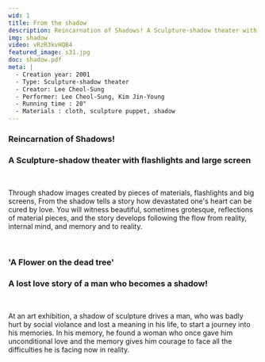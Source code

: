 ```yaml
---
wid: 1
title: From the shadow
description: Reincarnation of Shadows! A Sculpture-shadow theater with flashlights and large screen
img: shadow
video: vRzR3kvHQB4
featured_image: s31.jpg
doc: shadow.pdf
meta: |
  - Creation year: 2001
  - Type: Sculpture-shadow theater
  - Creator: Lee Cheol-Sung
  - Performer: Lee Cheol-Sung, Kim Jin-Young
  - Running time : 20"
  - Materials : cloth, sculpture puppet, shadow
---
```


### Reincarnation of Shadows!

### A Sculpture-shadow theater with flashlights and large screen

&nbsp;

Through shadow images created by pieces of materials, flashlights and big screens, From the shadow tells a story how devastated one's heart can be cured by love. You will witness beautiful, sometimes grotesque, reflections of material pieces, and the story develops following the flow from reality, internal mind, and memory and to reality.

&nbsp;

### 'A Flower on the dead tree'

### A lost love story of a man who becomes a shadow!

&nbsp;

At an art exhibition, a shadow of sculpture drives a man, who was badly hurt by social violance and lost a meaning in his life, to start a journey into his memories. In his memory, he found a woman who once gave him unconditional love and the memory gives him courage to face all the difficulties he is facing now in reality.

&nbsp;
